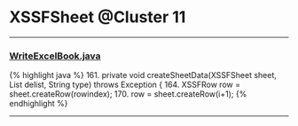 # XSSFSheet @Cluster 11

***

### [WriteExcelBook.java](https://searchcode.com/codesearch/view/93053244/)
{% highlight java %}
161. private void createSheetData(XSSFSheet sheet,  List<String> delist, String type) throws Exception {
164.    XSSFRow row = sheet.createRow(rowindex);
170.        row = sheet.createRow(i+1);
{% endhighlight %}

***

